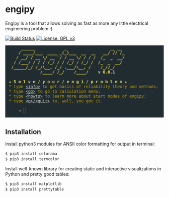 # engipy
Engipy is a tool that allows solving as fast as more any little electrical engineering problem :)


[![Build Status](https://travis-ci.org/joemccann/dillinger.svg?branch=master)](https://travis-ci.org/joemccann/dillinger)
[![License: GPL v3](https://img.shields.io/badge/License-GPLv3-blue.svg)](https://www.gnu.org/licenses/gpl-3.0)

![alt text](https://github.com/kvant666ubl/engipy/blob/main/images/start.gif?raw=true)

## Installation
Install python3 modules for ANSII color formatting for output in terminal:
```sh
$ pip3 install colorama
$ pip3 install termcolor
```
Install well-known library for creating static and interactive visualizations in Python and pretty good tables:
```sh
$ pip3 install matplotlib
$ pip3 install prettytable
```
